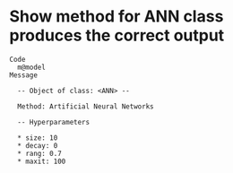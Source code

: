 # Show method for ANN class produces the correct output

    Code
      m@model
    Message
      
      -- Object of class: <ANN> --
      
      Method: Artificial Neural Networks
      
      -- Hyperparameters 
      
      * size: 10
      * decay: 0
      * rang: 0.7
      * maxit: 100
      

